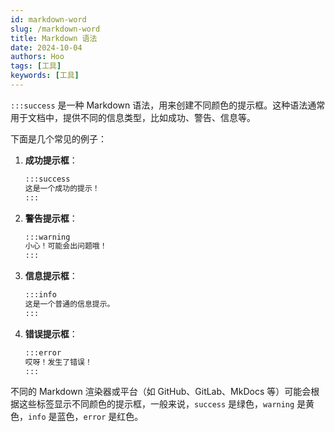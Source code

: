 ```yaml
---
id: markdown-word
slug: /markdown-word
title: Markdown 语法
date: 2024-10-04
authors: Hoo
tags: [工具]
keywords: [工具]
---
```


`:::success` 是一种 Markdown 语法，用来创建不同颜色的提示框。这种语法通常用于文档中，提供不同的信息类型，比如成功、警告、信息等。

下面是几个常见的例子：

1. **成功提示框**：

   ```markdown
   :::success
   这是一个成功的提示！
   :::
   ```

2. **警告提示框**：

   ```markdown
   :::warning
   小心！可能会出问题哦！
   :::
   ```

3. **信息提示框**：

   ```markdown
   :::info
   这是一个普通的信息提示。
   :::
   ```

4. **错误提示框**：

   ```markdown
   :::error
   哎呀！发生了错误！
   :::
   ```

不同的 Markdown 渲染器或平台（如 GitHub、GitLab、MkDocs 等）可能会根据这些标签显示不同颜色的提示框，一般来说，`success` 是绿色，`warning` 是黄色，`info` 是蓝色，`error` 是红色。